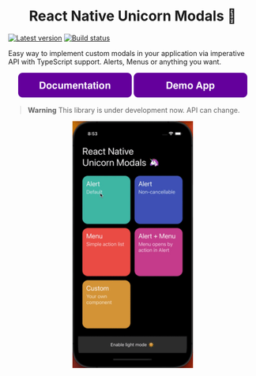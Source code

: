 <h1 align="center">React Native Unicorn Modals 🦄</h1>

[![Latest version](https://img.shields.io/npm/v/react-native-unicorn-modals)](https://www.npmjs.com/package/react-native-unicorn-modals)
[![Build status](https://github.com/inferusvv/react-native-unicorn-modals/actions/workflows/ci.yml/badge.svg)](https://github.com/inferusvv/react-native-unicorn-modals/actions/workflows/ci.yml)

Easy way to implement custom modals in your application via imperative API with TypeScript support. Alerts, Menus or anything you want.

<p align="center">
<a href="https://inferusvv.github.io/react-native-unicorn-modals/" target="_blank"><img src=".github/images/documentation.png" height="50" /></a>
<a href="https://snack.expo.dev/@inferusvv/react-native-unicorn-modals" target="_blank"><img src=".github/images/demo-app.png" height="50" /></a>
</p>

> **Warning**
> This library is under development now. API can change.

<p align="center">
<img src=".github/images/demo.gif" height="500" />
</p>

